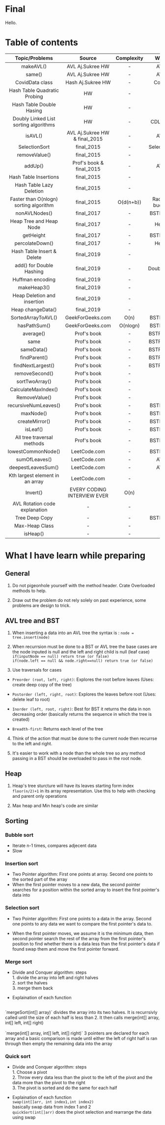 # Final

Hello.

# Table of contents

| Topic/Problems | Source | Complexity | Where to find |
|:----------------:|:--------:|:-------:|:---------------:|
|makeAVL()|AVL Aj.Sukree HW|-|AVLTree.java|
|same()|AVL Aj.Sukree HW|-|AVLTree.java|
|CovidData class|Hash Aj.Sukree HW|-|CovidData.java|
|Hash Table Quadratic Probing|HW|-|-|
|Hash Table Double Hasing|HW|-|-|
|Doubly Linked List sorting algorithms|HW|-|CDLinkedList.java|
|isAVL()|AVL Aj.Sukree HW & final_2015|-|AVLTree.java|
|SelectionSort|final_2015|-|SelectionSort2.java|
|removeValue()|final_2015|-|Heap.java|
|addUp()|Prof's book & final_2015|-|AVLTree.java|
|Hash Table Insertions|final_2015|-|-|
|Hash Table Lazy Deletion|final_2015|-|-|
|Faster than O(nlogn) sorting algorithm|final_2015|O(d(n+b))|RadixSort.java & bucketSort.java|
|nonAVLNodes()|final_2017|-|BSTRecursive.java|
|Heap Tree and Heap Node|final_2017|-|HeapTree.java|
|getHeight|final_2017|-|BSTRecursive.java|
|percolateDown()|final_2017|-|HeapTree.java|
|Hash Table Insert & Delete|final_2019|-|-|
|add() for Double Hashing|final_2019|-|DoubleHashing.java|
|Huffman encoding|final_2019|-|Heap file|
|makeHeap3()|final_2019|-|Heap.java|
|Heap Deletion and insertion|final_2019|-|Heap.java|
|Heap changeData()|final_2019|-|Heap.java|
|SortedArrayToAVL()|GeekForGeeks.com|O(n)|BSTRecursive.java|
|hasPathSum()|GeekForGeeks.com|O(nlogn)|BSTRecursive.java|
|average()|Prof's book|-|BSTRecurrsive.java|
|same|Prof's book|-|BSTRecurrsive.java|
|sameData()|Prof's book|-|BSTRecurrsive.java|
|findParent()|Prof's book|-|BSTRecurrsive.java|
|findNextLargest()|Prof's book|-|BSTRecurrsive.java|
|removeSecond()|Prof's book|-|Heap.java|
|sortTwoArray()|Prof's book|-|Heap.java|
|CalculateMaxIndex()|Prof's book|-|Heap.java|
|RemoveValue()|Prof's book|-|Heap.java|
|recursiveNumLeaves()|Prof's book|-|BSTRecursive.java|
|maxNode()|Prof's book|-|BSTRecursive.java|
|createMirror()|Prof's book|-|BSTRecursive.java|
|isLeaf()|Prof's book|-|BSTRecursive.java|
|All tree traversal methods|Prof's book|-|BSTRecursive.java|
|lowestCommonNode()|LeetCode.com|-|BSTRecursive.java|
|sumOfLeaves()|LeetCode.com|-|AVLTree.java|
|deepestLeavesSum()|LeetCode.com|-|AVLTree.java|
|Kth largest element in an array|LeetCode.com|-|heap.java|
|Invert()|EVERY CODING INTERVIEW EVER|O(n)|-|
|AVL Rotation code explanation|-|-|AVL file|
|Tree Deep Copy|-|-|BSTRecursive.java|
|Max-Heap Class|-|-|-|
|isHeap()|-|-|Heap.java|

# What I have learn while preparing

## General

1. Do not pigeonhole yourself with the method header. Crate Overloaded methods to help.

2. Draw out the problem do not rely solely on past experience, some problems are design to trick.

## AVL tree and BST

1. When inserting a data into an AVL tree the syntax is : `node = tree.insert(node)`

2. When recurrsion must be done to a BST or AVL tree the base cases are the node inputed is null and the left and right child is null (leaf case)
`if(inputNode == null) return true (or false)`<br>
`if(node.left == null && node.right==null) return true (or false)`

3. Use traversals for cases

- `Preorder (root, left, right)`: Explores the root before leaves (Uses: create deep copy of the tree)

- `Postorder (left, right, root)`: Explores the leaves before root (Uses: delete leaf to root)
- `Inorder (left, root, right)`: Best for BST it returns the data in non decreasing order (basically returns the sequence in which the tree is created)
- `Breadth-first`: Returns each level of the tree

4. Think of the action that must be done to the current node then recurrse to the left and right.

5. It's easier to work with a node than the whole tree so any method passing in a BST should be overloaded to pass in the root node.

## Heap

1. Heap's tree sturcture will have its leaves starting form index `floor(n/2)+1` in its array representation. Use this to help with checking and parent only operations

2. Max heap and Min heap's code are similar

## Sorting

### Bubble sort

- Iterate n-1 times, compares adjecent data
- Slow

### Insertion sort

- Two Pointer algorithm: First one points at array. Second one points to the sorted part of the array
- When the first pointer moves to a new data, the second pointer searches for a position within the sorted array to insert the first pointer's data into

### Selection sort

- Two Pointer algorithm: First one points to a data in the array. Second one points to any data we want to compare the first pointer's data to.

- When the first pointer moves, we assume it is the minimum data, then second pointer search the rest of the array from the first pointer's position to find whether there is a data less than the first pointer's data if found swap them and move the first pointer forward.

### Merge sort

- Divide and Conquer algorithm: steps 
<br>1. divide the array into left and right halves
<br> 2. sort the halves
<br> 3. merge them back

- Explaination of each function
<br>
`mergeSort(int[] array)` divides the array into its two halves. It is recurrsivly called until the size of each half is less than 2. It then calls merge(int[] array, int[] left, int[] right)<br><br>
`merge(int[] array, int[] left, int[] right)` 3 pointers are declared for each array and a basic comparison is made until either the left of right half is ran through then empty the remaining data into the array

### Quick sort

- Divide and Conquer algorithm: steps
<br>1. Choose a pivot 
<br>2. Throw every data less than the pivot to the left of the pivot and the data more than the pivot to the right
<br> 3. The pivot is sorted and do the same for each half 

- Explaination of each function
<br> `swap(int[]arr, int index1,int index2)`<br>
basically swap data from index 1 and 2<br>
`quickSort(int[]arr)` does the pivot selection and rearrange the data using swap

